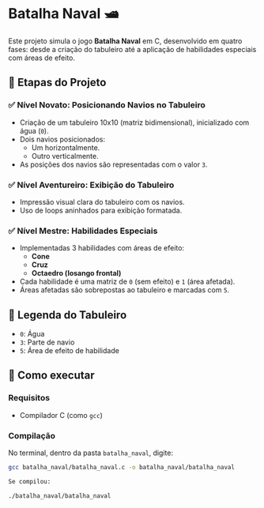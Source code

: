 # Batalha Naval 🛥️

Este projeto simula o jogo **Batalha Naval** em C, desenvolvido em quatro fases: desde a criação do tabuleiro até a aplicação de habilidades especiais com áreas de efeito.

## 🧩 Etapas do Projeto

### ✅ Nível Novato: Posicionando Navios no Tabuleiro

- Criação de um tabuleiro 10x10 (matriz bidimensional), inicializado com água (`0`).
- Dois navios posicionados:
  - Um horizontalmente.
  - Outro verticalmente.
- As posições dos navios são representadas com o valor `3`.

### ✅ Nível Aventureiro: Exibição do Tabuleiro

- Impressão visual clara do tabuleiro com os navios.
- Uso de loops aninhados para exibição formatada.

### ✅ Nível Mestre: Habilidades Especiais

- Implementadas 3 habilidades com áreas de efeito:
  - **Cone**
  - **Cruz**
  - **Octaedro (losango frontal)**
- Cada habilidade é uma matriz de `0` (sem efeito) e `1` (área afetada).
- Áreas afetadas são sobrepostas ao tabuleiro e marcadas com `5`.

## 📌 Legenda do Tabuleiro

- `0`: Água
- `3`: Parte de navio
- `5`: Área de efeito de habilidade

## 🧪 Como executar

### Requisitos

- Compilador C (como `gcc`)

### Compilação

No terminal, dentro da pasta `batalha_naval`, digite:

```bash
gcc batalha_naval/batalha_naval.c -o batalha_naval/batalha_naval

Se compilou:

./batalha_naval/batalha_naval